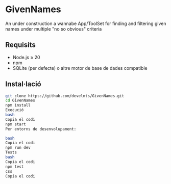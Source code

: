 # GivenNames

An under construction a wannabe App/ToolSet for finding and filtering given names under multiple "no so obvious" criteria

## Requisits

- Node.js ≥ 20
- npm
- SQLite (per defecte) o altre motor de base de dades compatible

## Instal·lació

```bash
git clone https://github.com/develmts/GivenNames.git
cd GivenNames
npm install
Execució
bash
Copia el codi
npm start
Per entorns de desenvolupament:

bash
Copia el codi
npm run dev
Tests
bash
Copia el codi
npm test
css
Copia el codi
